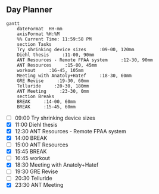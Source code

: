 ## Day Planner
```mermaid
gantt
    dateFormat  HH-mm
    axisFormat %H:%M
    %% Current Time: 11:59:58 PM
    section Tasks
    Try shrinking device sizes     :09-00, 120mm
    Diehl thesis     :11-00, 90mm
    ANT Resources - Remote FPAA system     :12-30, 90mm
    ANT Resources     :15-00, 45mm
    workout     :16-45, 105mm
    Meeting with Anatoly+Hatef     :18-30, 60mm
    GRE Revise     :19-30, 60mm
    Telluride     :20-30, 180mm
    ANT Meeting     :23-30, 0mm
    section Breaks
    BREAK     :14-00, 60mm
    BREAK     :15-45, 60mm
```

- [ ] 09:00 Try shrinking device sizes
- [x] 11:00 Diehl thesis
- [x] 12:30 ANT Resources - Remote FPAA system
- [x] 14:00 BREAK
- [ ] 15:00 ANT Resources
- [x] 15:45 BREAK
- [ ] 16:45 workout
- [x] 18:30 Meeting with Anatoly+Hatef
- [ ] 19:30 GRE Revise
- [ ] 20:30 Telluride
- [x] 23:30 ANT Meeting